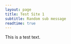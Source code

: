 ```yaml
---
layout: page
title: Test Site 1
subtitle: Random sub message
readtime: true
---
```

This is a test text.
